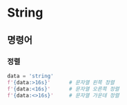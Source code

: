# String

## 명령어

### 정렬

```python
data = 'string'
f'{data:>16s}'		# 문자열 왼쪽 정렬
f'{data:<16s}'		# 문자열 오른쪽 정렬
f'{data:<>16s}'		# 문자열 가운데 정렬
```

